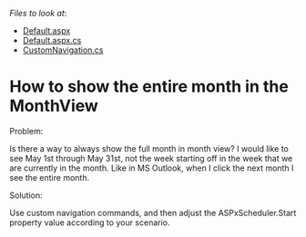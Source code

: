 <!-- default file list -->
*Files to look at*:

* [Default.aspx](./CS/E497/Default.aspx)
* [Default.aspx.cs](./CS/E497/Default.aspx.cs)
* [CustomNavigation.cs](./CS/E497/CustomNavigation.cs)
<!-- default file list end -->
# How to show the entire month in the MonthView


<p>Problem:</p><p>Is there a way to always show the full month in month view? I would like to see May 1st through May 31st, not the week starting off in the week that we are currently in the month. Like in MS Outlook, when I click the next month I see the entire month.</p><p>Solution:</p><p>Use custom navigation commands, and then adjust the ASPxScheduler.Start property value according to your scenario.</p>

<br/>


